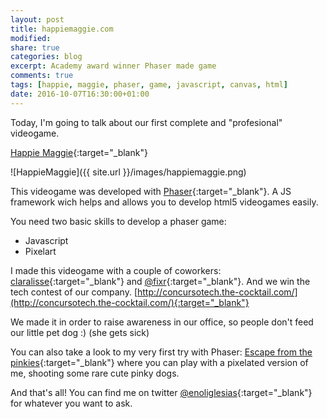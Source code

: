 ```yaml
---
layout: post
title: happiemaggie.com
modified:
share: true
categories: blog 
excerpt: Academy award winner Phaser made game  
comments: true
tags: [happie, maggie, phaser, game, javascript, canvas, html]
date: 2016-10-07T16:30:00+01:00
---
```



Today, I'm going to talk about our first complete and "profesional" videogame.

[Happie Maggie](https://happiemaggie.herokuapp.com//){:target="_blank"}

![HappieMaggie]({{ site.url }}/images/happiemaggie.png)

This videogame was developed with [Phaser](http://phaser.io/){:target="_blank"}. A JS framework wich helps and allows you to develop html5 videogames easily.

You need two basic skills to develop a phaser game:

* Javascript
* Pixelart

I made this videogame with a couple of coworkers: [claralisse](https://twitter.com/Claraliss3){:target="_blank"} and [@fixr](https://twitter.com/fixr){:target="_blank"}. And we win the tech contest of our company. [http://concursotech.the-cocktail.com/](http://concursotech.the-cocktail.com/){:target="_blank"}

We made it in order to raise awareness in our office, so people don't feed our little pet dog :) (she gets sick)

You can also take a look to my very first try with Phaser: [Escape from the pinkies](/escape-from-the-pinkies){:target="_blank"} where you can play with a pixelated version of me, shooting some rare cute pinky dogs.

And that's all! You can find me on twitter [@enoliglesias](https://twitter.com/enoliglesias){:target="_blank"} for whatever you want to ask.




